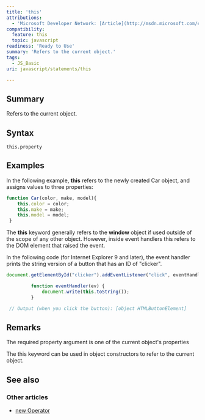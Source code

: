 ```yaml
---
title: 'this'
attributions:
  - 'Microsoft Developer Network: [Article](http://msdn.microsoft.com/en-us/library/ie/w062xezx(v=vs.94).aspx)'
compatibility:
  feature: this
  topic: javascript
readiness: 'Ready to Use'
summary: 'Refers to the current object.'
tags:
  - JS_Basic
uri: javascript/statements/this

---
```

## Summary

Refers to the current object.

## Syntax

    this.property

## Examples

In the following example, **this** refers to the newly created Car object, and assigns values to three properties:

``` js
function Car(color, make, model){
    this.color = color;
    this.make = make;
    this.model = model;
 }
```

The **this** keyword generally refers to the **window** object if used outside of the scope of any other object. However, inside event handlers this refers to the DOM element that raised the event.

In the following code (for Internet Explorer 9 and later), the event handler prints the string version of a button that has an ID of "clicker".

``` js
document.getElementById("clicker").addEventListener("click", eventHandler, false);

         function eventHandler(ev) {
             document.write(this.toString());
         }

 // Output (when you click the button): [object HTMLButtonElement]
```

## Remarks

The required property argument is one of the current object's properties

The this keyword can be used in object constructors to refer to the current object.

## See also

### Other articles

-   [new Operator](/javascript/operators/new)

